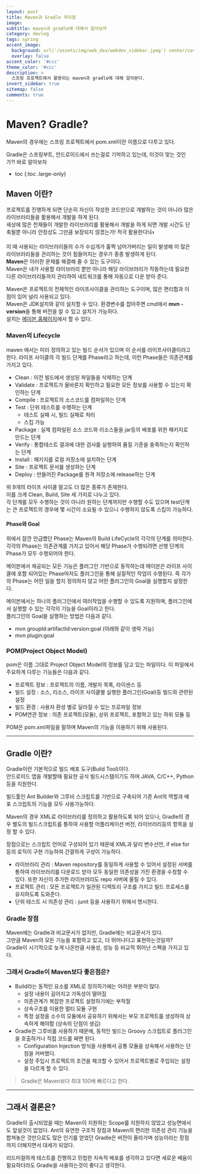 ```yaml
---
layout: post
title: Maven과 Gradle 차이점
image:
subtitle: maven과 gradle에 대해서 알아보자
category: devlog
tags: spring
accent_image: 
  background: url('/assets/img/web_dev/webdev_sidebar.jpeg') center/cover
  overlay: false
accent_color: '#ccc'
theme_color: '#ccc'
description: >
  스프링 프로젝트에서 활용되는 maven과 gradle에 대해 알아본다.
invert_sidebar: true
sitemap: false
comments: true
---
```


# Maven? Gradle?
Maven의 경우에는 스프링 프로젝트에서 pom.xml이란 이름으로 다루고 있다.

Gradle은 스프링부트, 안드로이드에서 쓰는걸로 기억하고 있는데, 이것이 맞는 것인가?! 바로 알아보자<br />

* toc
{:toc .large-only}

## Maven 이란?
프로젝트를 진행하게 되면 단순히 자신이 작성한 코드만으로 개발하는 것이 아니라 많은 라이브러리들을 활용해서 개발을 하게 된다.<br />
세상에 많은 천재들이 개발한 라이브러리를 활용해서 개발을 하게 되면 개발 시간도 단축될뿐 아니라 안정성도 그만큼 보장되지 않겠는가! 적극 활용한다!👍<br />

이 때 사용되는 라이브러리들의 수가 수십개가 훌쩍 넘어가버리는 일이 발생해 이 많은 라이브러리들을 관리하는 것이 힘들어지는 경우가 종종 발생하게 된다.<br />
**Maven**은 이러한 문제를 해결해 줄 수 있는 도구이다.<br />
Maven은 내가 사용할 라이브러리 뿐만 아니라 해당 라이브러리가 작동하는데 필요한 다른 라이브러리들까지 관리하여 네트워크를 통해 자동으로 다운 받아 준다.

Maven은 프로젝트의 전체적인 라이프사이클을 관리하는 도구이며, 많은 편리함과 이점이 있어 널리 사용되고 있다. <br />
Maven은 JDK설치와 같이 설치할 수 있다. 환경변수를 잡아주면 cmd에서 **mvn -version**을 통해 버전을 알 수 있고 설치가 가능하다. <br />
설치는 [메이븐 홈페이지](https://maven.apache.org/download.cgi)에서 할 수 있다.

### Maven의 Lifecycle
maven 에서는 미리 정의하고 있는 빌드 순서가 있으며 이 순서를 라이프사이클이라고 한다. 라이프 사이클의 각 빌드 단계를 Phase라고 하는데, 이런 Phase들은 의존관계를 가지고 있다. <br />

 - Clean : 이전 빌드에서 생성된 파일들을 삭제하는 단계
 - Validate : 프로젝트가 올바른지 확인하고 필요한 모든 정보를 사용할 수 있는지 확인하는 단계
 - Compile : 프로젝트의 소스코드를 컴파일하는 단계
 - Test : 단위 테스트를 수행하는 단계
   - 테스트 실패 시, 빌드 실패로 처리
   - 스킵 가능
 - Package : 실제 컴파일된 소스 코드와 리소스들을 jar등의 배포를 위한 패키지로 만드는 단계
 - Verify : 통합테스트 결과에 대한 검사를 실행하여 품질 기준을 충족하는지 확인하는 단계
 - Install : 패키지를 로컬 저장소에 설치하는 단계
 - Site : 프로젝트 문서를 생성하는 단계
 - Deploy : 만들어진 Package를 원격 저장소에 release하는 단계

위 9개의 라이프 사이클 말고도 더 많은 종류가 존재한다. <br />
이를 크게 Clean, Build, Site 세 가지로 나누고 있다. <br />
각 단계를 모두 수행하는 것이 아니라 원하는 단계까지만 수행할 수도 있으며 test단계는 큰 프로젝트의 경우에 몇 시간이 소요될 수 있으니 수행하지 않도록 스킵이 가능하다. <br />

#### Phase와 Goal
위에서 잠깐 언급헀던 Phase는 Maven의 Build LifeCycle의 각각의 단계를 의미한다. 각각의 Phase는 의존관계를 가지고 있어서 해당 Phase가 수행되려면 선행 단계의 Phase가 모두 수행되어야 한다. <br />

메이븐에서 제공되는 모든 기능은 플러그인 기반으로 동작하는데 메이븐은 라이프 사이클에 포함 되어있는 Phase마저도 플러그인을 통해 실질적인 작업이 수행된다. 즉 각가의 Phase는 어떤 일을 할지 정의하지 않고 어떤 플러그인의 Goal을 실행할지 설정한다. <br />

메이븐에서는 하나의 플러그인에서 여러작업을 수행할 수 있도록 지원하며, 플러그인에서 실행할 수 있는 각각의 기능을 Goal이라고 한다. <br />
플러그인의 Goal을 실행하는 방법은 다음과 같다. <br />
 - mvn groupId:artifactId:version:goal (아래와 같이 생략 가능)
 - mvn plugin:goal

### POM(Project Object Model)
pom은 이름 그대로 Project Object Model의 정보를 담고 있는 파일이다. 이 파일에서 주요하게 다루는 기능들은 다음과 같다. <br />
 - 프로젝트 정보 : 프로젝트의 이름, 개발자 목록, 라이센스 등
 - 빌드 설정 : 소스, 리소스, 라이프 사이클별 실행한 플러그인(Goal)등 빌드와 관련된 설정
 - 빌드 환경 : 사용자 환셩 별로 달라질 수 있는 프로파일 정보
 - POM연관 정보 : 의존 프로젝트(모듈), 상위 프로젝트, 포함하고 있는 하위 모듈 등

POM은 pom.xml파일을 말하며 Maven의 기능을 이용하기 위해 사용된다.

---

## Gradle 이란?
Gradle이란 기본적으로 빌드 배포 도구(Build Tool)이다. <br />
안드로이드 앱을 개발할때 필요한 공식 빌드시스템이기도 하며 JAVA, C/C++, Python 등을 지원한다. <br />

빌드툴인 Ant Builder와 그루비 스크립트를 기반으로 구축되어 기존 Ant의 역할과 배포 스크립트의 기능을 모두 사용가능하다. <br />

Maven의 경우 XML로 라이브러리를 정의하고 활용하도록 되어 있으나, Gradle의 경우 별도의 빌드스크립트를 통하여 사용할 어플리케이션 버전, 라이브러리등의 항목을 설정 할 수 있다. <br />

장점으로는 스크립트 언어로 구성되어 있기 때문에 XML과 달리 변수선언, if else for 등의 로직이 구현 가능하여 간결하게 구성이 가능하다. <br />

 - 라이브러리 관리 : Maven repository를 동일하게 사용할 수 있어서 설정된 서버를 통하여 라이브러리를 다운로드 받아 모두 동일한 의존성을 가진 환경을 수정할 수 있다. 또한 자신이 추가한 라이브러리도 repo 서버에 올릴 수 있다.
 - 프로젝트 관리 : 모든 프로젝트가 일관된 디렉토리 구조를 가지고 빌드 프로세스를 유지하도록 도와준다.
 - 단위 테스트 시 의존성 관리 : junit 등을 사용하기 위해서 명시한다.

###  Gradle 장점
Maven에는  Gradle과 비교문서가 없지만, Gradle에는 비교문서가 있다. <br />
그만큼 Maven의 모든 기능을 포함하고 있고, 더 뛰어나다고 표현하는것일까?<br />
Gradle이 시기적으로 늦게 나온만큼 사용성, 성능 등 비교적 뛰어난 스펙을 가지고 있다.

### 그래서 Gradle이 Maven보다 좋은점은?
 - Build라는 동적인 요소를 XML로 정의하기에는 어려운 부분이 많다.
   - 설정 내용이 길어지고 가독성이 떨어짐
   - 의존관계가 복잡한 프로젝트 설정하기에는 부적절
   - 상속구조를 이용한 멀티 모듈 구현
   - 특정 설정을 소수의 모듈에서 공유하기 위해서는 부모 프로젝트를 생성하여 상속하게 해야함 (상속의 단점이 생김)
 - Gradle은 그루비를 사용하기 때문에, 동적인 빌드는 Groovy 스크립트로 플러그인을 호출하거나 직접 코드를 짜면 된다.
   - Configuration Injection 방식을 사용해서 공통 모듈을 상속해서 사용하는 단점을 커버했다.
   - 설정 주입시 프로젝트의 조건을 체크할 수 있어서 프로젝트별로 주입되는 설정을 다르게 할 수 있다.

> Gradle은 Maven보다 최대 100배 빠르다고 한다.

---

## 그래서 결론은?
Gradle이 출시되었을 때는 Maven이 지원하는 Scope를 지원하지 않았고 성능면에서도 앞설것이 없었다. Ant의 유연한 구조적 장점과 Maven의 편리한 의존성 관리 기능을 합쳐놓은 것만으로도 많은 인기를 얻었던 Gradle은 버전이 올라가며 성능이라는 장점까지 더해지면서 대세가 되었다. <br />

리드미컬하게 테스트를 진행하고 민첩한 지속적 배포를 생각하고 있다면 새로운 배움이 필요하더라도 Gradle을 사용하는것이 좋다고 생각한다. <br />